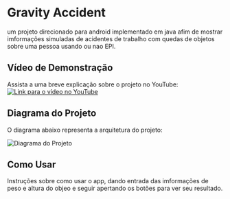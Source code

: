 # Gravity Accident

um projeto direcionado para android implementado em java afim de mostrar imformações simuladas de acidentes de trabalho com quedas de objetos sobre uma pessoa usando ou nao EPI.

## Vídeo de Demonstração

Assista a uma breve explicação sobre o projeto no YouTube:
[![Link para o vídeo no YouTube]([https://img.youtube.com/vi/<ID_do_Video>/0.jpg)](https://www.youtube.com/watch?v=<ID_do_Video>](https://www.youtube.com/watch?v=MMTyoqdY-vk&t=6s))

## Diagrama do Projeto

O diagrama abaixo representa a arquitetura do projeto:

![Diagrama do Projeto]("C:\Users\gabri\Downloads\Diagrama_java.pdf")

## Como Usar

Instruções sobre como usar o app, dando entrada das imformações de peso e altura do objeo e seguir apertando os botões para ver seu resultado.



